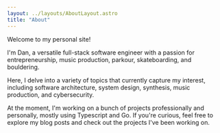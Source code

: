 ```yaml
---
layout: ../layouts/AboutLayout.astro
title: "About"
---
```


Welcome to my personal site!

I'm Dan, a versatile full-stack software engineer with a passion for entrepreneurship, music production, parkour, skateboarding, and bouldering.

Here, I delve into a variety of topics that currently capture my interest, including software architecture, system design, synthesis, music production, and cybersecurity.

At the moment, I'm working on a bunch of projects professionally and personally, mostly using Typescript and Go. If you're curious, feel free to explore my blog posts and check out the projects I've been working on.
